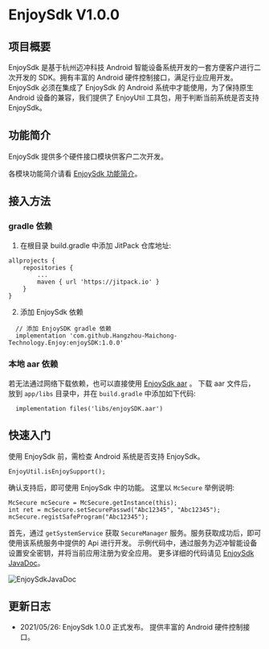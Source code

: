 # EnjoySdk V1.0.0 

## 项目概要
EnjoySdk 是基于杭州迈冲科技 Android 智能设备系统开发的一套方便客户进行二次开发的 SDK。拥有丰富的 Android 硬件控制接口，满足行业应用开发。
EnjoySdk 必须在集成了 EnjoySdk 的 Android 系统中才能使用，为了保持原生 Android 设备的兼容，我们提供了 EnjoyUtil 工具包，用于判断当前系统是否支持 EnjoySdk。

## 功能简介
EnjoySdk 提供多个硬件接口模块供客户二次开发。

各模块功能简介请看 [EnjoySdk 功能简介](https://github.com/Hangzhou-Maichong-Technology/EnjoySdk/tree/main/doc/功能简介.md)。
## 接入方法
### gradle 依赖
1. 在根目录 build.gradle 中添加 JitPack 仓库地址:
```
allprojects {
	repositories {
		...
		maven { url 'https://jitpack.io' }
	}
}
```
2. 添加 EnjoySdk 依赖
```
  // 添加 EnjoySDK gradle 依赖
  implementation 'com.github.Hangzhou-Maichong-Technology.Enjoy:enjoySDK:1.0.0'
```

### 本地 aar 依赖
若无法通过网络下载依赖，也可以直接使用 [EnjoySdk aar](https://github.com/Hangzhou-Maichong-Technology/EnjoySdk/tree/main/doc/aar) 。
下载 aar 文件后，放到 `app/libs` 目录中，并在 `build.gradle` 中添加如下代码:
```
  implementation files('libs/enjoySDK.aar')
```

## 快速入门
使用 EnjoySdk 前，需检查 Android 系统是否支持 EnjoySdk。
```
EnjoyUtil.isEnjoySupport();
```
确认支持后，即可使用 EnjoySdk 中的功能。
这里以 `McSecure` 举例说明: 
```
McSecure mcSecure = McSecure.getInstance(this);
int ret = mcSecure.setSecurePasswd("Abc12345", "Abc12345");
mcSecure.registSafeProgram("Abc12345");
```
首先，通过  `getSystemService` 获取 `SecureManager` 服务。服务获取成功后，即可使用该系统服务中提供的 Api 进行开发。
示例代码中，通过服务为迈冲智能设备设置安全密钥，并将当前应用注册为安全应用。
更多详细的代码请见 [EnjoySdk JavaDoc](https://github.com/Hangzhou-Maichong-Technology/EnjoySdk/tree/main/doc)。

![EnjoySdkJavaDoc](https://raw.githubusercontent.com/Hangzhou-Maichong-Technology/EnjoySdk/main/doc/EnjoySdkJavaDoc.png)

## 更新日志
- 2021/05/26: EnjoySdk 1.0.0 正式发布。
  提供丰富的 Android 硬件控制接口。